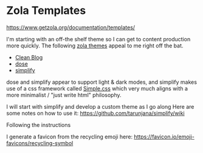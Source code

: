 # Zola Templates

https://www.getzola.org/documentation/templates/

I'm starting with an off-the shelf theme so I can get to content production
more quickly. The following [zola themes](https://www.getzola.org/themes/)
appeal to me right off the bat.

- [Clean Blog](https://www.getzola.org/themes/clean-blog/)
- [dose](https://github.com/oltdaniel/dose)
- [simplify](https://www.getzola.org/themes/simplify/)

dose and simplify appear to support light & dark modes, and simplify makes use
of a css framework called [Simple.css](https://simplecss.org/) which very much
aligns with a more minimalist / "just write html" philosophy.

I will start with simplify and develop a custom theme as I go along
Here are some notes on how to use it:
https://github.com/tarunjana/simplify/wiki

Following the instructions

I generate a favicon from the recycling emoji here:
https://favicon.io/emoji-favicons/recycling-symbol